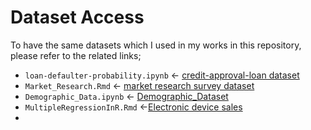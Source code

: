 # Dataset Access

To have the same datasets which I used in my works in this repository, please refer to the related links;


* `loan-defaulter-probability.ipynb` <- [credit-approval-loan dataset](https://www.kaggle.com/samanemami/credit-approval-loan)
* `Market_Research.Rmd` <- [market research survey dataset](https://www.kaggle.com/samanemami/market-research-surveyn)
* `Demographic_Data.ipynb` <- [Demographic_Dataset](https://www.kaggle.com/samanemami/demographic-data)
* `MultipleRegressionInR.Rmd` <-[Electronic device sales](https://www.kaggle.com/samanemami/electronic-device-sales)
* 
